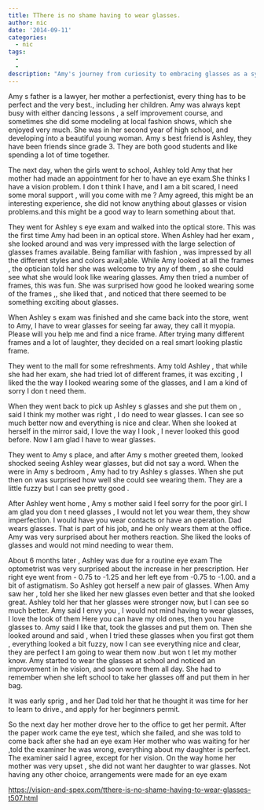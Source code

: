 ```yaml
---
title: TThere is no shame having to wear glasses.
author: nic
date: '2014-09-11'
categories:
  - nic
tags:
  - 
  - 
description: "Amy's journey from curiosity to embracing glasses as a symbol of self-expression and identity."
---
```

Amy s father is a lawyer, her mother a perfectionist, every thing has to be perfect and the very best., including her children.
Amy was always kept busy with either dancing lessons , a self improvement course, and sometimes she did some modeling at local fashion shows, which she enjoyed very much.
She was in her second year of high school, and developing into a beautiful young woman.
Amy s best friend is Ashley, they have been friends since grade 3.
They are both good students and like spending a lot of time together.

The next day, when the girls went to  school, Ashley told Amy that her mother had made an appointment for her to have an eye exam.She thinks I have a vision problem.
I don t think I have, and I am a bit scared, I need some moral support , will you come with me ?
Amy agreed, this might be an interesting experience, she did not know anything about glasses or vision problems.and this might be a good way to learn something about that.

They went for Ashley s eye exam and walked into the optical store.
This was the first time Amy had been in an optical store.
When Ashley had her exam , she looked around and was very impressed with the large selection of glasses frames available.
Being familiar with fashion , was impressed by all the different styles and colors avail;able.
While Amy looked at all the frames , the optician told her she was welcome to try any of them , so she could see what she would look like wearing glasses.
Amy then tried a number of frames, this was fun.
She was surprised how good he looked wearing some of the frames ,, she liked that , and noticed that there seemed to be something exciting about glasses.

When Ashley s exam was finished and she came back into the store, went to Amy, I have to wear glasses for seeing far away, they call it myopia.
Please will you help me  and find a nice frame.
After trying many different frames and a lot of laughter, they decided on a real smart looking plastic frame.

They went to the mall for some refreshments.
Amy told Ashley , that while she had her exam, she had tried  lot of different frames, it was exciting , I liked the the way I looked wearing some of the glasses, and I am a kind of sorry I don t need them.

When they went back to pick up Ashley s glasses and she put them on , said I think my mother was     right , I do need to wear glasses.
I can see so much better now and everything is nice and clear.
When she looked at herself in the mirror said, I love the way  I look , I never looked this good before.
Now I am glad I have to wear glasses.

They went to Amy s place, and after Amy s mother greeted them, looked shocked seeing Ashley wear glasses, but did not say a word.
When the were in Amy s bedroom , Amy had to try Ashley s glasses. When she put then on was surprised how well she could see wearing them.
They are a little fuzzy but I  can see pretty good .

After Ashley went home , Amy s mother said I feel sorry for  the poor girl.
I am glad you don t need glasses , I would not let you wear them, they show imperfection.
I would have you wear contacts or have an operation.
Dad wears glasses.
That is part of his job, and he only wears them at the office.
Amy was very surprised about her mothers reaction.
She liked the looks of glasses and would not mind needing to wear them.

About 6 months later , Ashley was due for a routine eye exam
The optometrist was very surprised about the increase in her prescription.
Her right eye went from - 0.75 to -1.25 and her left eye from -0.75 to -1.00. and a bit of astigmatism.
So Ashley got herself a new pair of glasses.
When Amy saw her , told her she liked her new glasses even better and that she looked great.
Ashley told her that her glasses were stronger now, but I can see so much better.
Amy said I envy you , I would not mind having to wear glasses, I love the look of them
Here you can have my old ones, then  you have glasses to.
Amy said I like that, took the glasses and put them on.
Then she looked around and said , when I tried these glasses when you first got them , everything looked a bit fuzzy, now I can see everything nice and clear, they are perfect
I am going to wear them now .but won  t let my mother know.
Amy started to wear the glasses at school and noticed an improvement in he vision, and soon wore them all day.
She had to remember when she left school to take her glasses off and put them in her bag.

It was early sprig , and her Dad told her that he thought it was time for her to learn to drive., and apply for her beginners permit.

So the next day her mother drove her to the office to get her permit.
After the paper work came the eye test, which she failed, and she was told to come back after she had an eye exam
Her mother who was waiting for her ,told the examiner he was wrong, everything about my daughter is perfect.
The examiner said I agree, except for her vision.
On the way home her mother was very upset , she did not want her daughter to war glasses.
Not having any other choice, arrangements were made for an eye exam

https://vision-and-spex.com/tthere-is-no-shame-having-to-wear-glasses-t507.html
